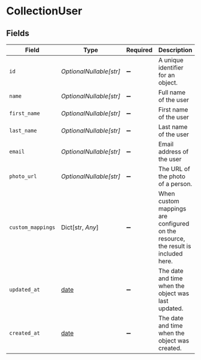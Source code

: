 # CollectionUser


## Fields

| Field                                                                             | Type                                                                              | Required                                                                          | Description                                                                       | Example                                                                           |
| --------------------------------------------------------------------------------- | --------------------------------------------------------------------------------- | --------------------------------------------------------------------------------- | --------------------------------------------------------------------------------- | --------------------------------------------------------------------------------- |
| `id`                                                                              | *OptionalNullable[str]*                                                           | :heavy_minus_sign:                                                                | A unique identifier for an object.                                                | 12345                                                                             |
| `name`                                                                            | *OptionalNullable[str]*                                                           | :heavy_minus_sign:                                                                | Full name of the user                                                             | Elon Musk                                                                         |
| `first_name`                                                                      | *OptionalNullable[str]*                                                           | :heavy_minus_sign:                                                                | First name of the user                                                            | Elon                                                                              |
| `last_name`                                                                       | *OptionalNullable[str]*                                                           | :heavy_minus_sign:                                                                | Last name of the user                                                             | Musk                                                                              |
| `email`                                                                           | *OptionalNullable[str]*                                                           | :heavy_minus_sign:                                                                | Email address of the user                                                         | elon@musk.com                                                                     |
| `photo_url`                                                                       | *OptionalNullable[str]*                                                           | :heavy_minus_sign:                                                                | The URL of the photo of a person.                                                 | https://unavatar.io/elon-musk                                                     |
| `custom_mappings`                                                                 | Dict[str, *Any*]                                                                  | :heavy_minus_sign:                                                                | When custom mappings are configured on the resource, the result is included here. |                                                                                   |
| `updated_at`                                                                      | [date](https://docs.python.org/3/library/datetime.html#date-objects)              | :heavy_minus_sign:                                                                | The date and time when the object was last updated.                               | 2020-09-30T07:43:32.000Z                                                          |
| `created_at`                                                                      | [date](https://docs.python.org/3/library/datetime.html#date-objects)              | :heavy_minus_sign:                                                                | The date and time when the object was created.                                    | 2020-09-30T07:43:32.000Z                                                          |